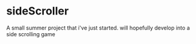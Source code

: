 # sideScroller
A small summer project that i've just started. will hopefully develop into a side scrolling game
